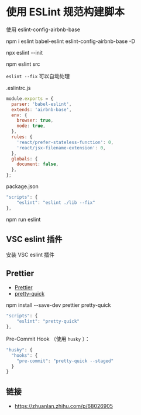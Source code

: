 # 使用 ESLint 规范构建脚本

使用 eslint-config-airbnb-base

npm i eslint babel-eslint eslint-config-airbnb-base -D

npx eslint --init

npm eslint src

`eslint --fix` 可以自动处理

.eslintrc.js

```js
module.exports = {
  parser: 'babel-eslint',
  extends: 'airbnb-base',
  env: {
    browser: true,
    node: true,
  },
  rules: {
    'react/prefer-stateless-function': 0,
    'react/jsx-filename-extension': 0,
  },
  globals: {
    document: false,
  },
};
```

package.json

```js
"scripts": {
    "eslint": "eslint ./lib --fix"
},
```

npm run eslint

## VSC eslint 插件

安装 VSC eslint 插件

## Prettier

- [Prettier](https://prettier.io/)
- [pretty-quick](https://github.com/azz/pretty-quick)

npm install --save-dev prettier pretty-quick

```js
"scripts": {
    "eslint": "pretty-quick"
},
```

Pre-Commit Hook （使用 `husky` ）：

```js
"husky": {
  "hooks": {
    "pre-commit": "pretty-quick --staged"
  }
}
```

## 链接

- https://zhuanlan.zhihu.com/p/68026905
